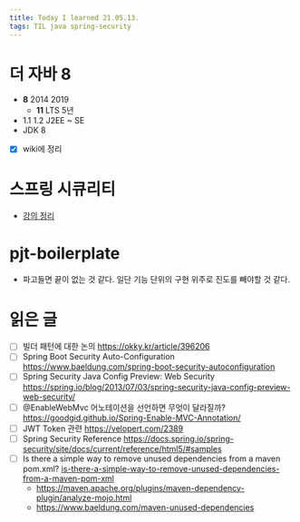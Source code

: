 ```yaml
---
title: Today I learned 21.05.13.
tags: TIL java spring-security
---
```


# 더 자바 8

- **8**  2014 2019 
  - **11** LTS 5년
- 1.1 1.2  J2EE ~ SE
- JDK 8

- [x] wiki에 정리



# 스프링 시큐리티

- [강의 정리](https://www.notion.so/danielyoon/Spring-Boot-Spring-Security-ecd2dc1044b14a949277fb15000eda2b)



# pjt-boilerplate

- 파고들면  끝이 없는 것 같다. 일단 기능 단위의 구현 위주로 진도를 빼야할 것 같다.



# 읽은 글

- [ ] 빌더 패턴에 대한 논의 https://okky.kr/article/396206
- [ ] Spring Boot Security Auto-Configuration https://www.baeldung.com/spring-boot-security-autoconfiguration
- [ ] Spring Security Java Config Preview: Web Security https://spring.io/blog/2013/07/03/spring-security-java-config-preview-web-security/
- [ ] @EnableWebMvc 어노테이션을 선언하면 무엇이 달라질까? https://goodgid.github.io/Spring-Enable-MVC-Annotation/
- [ ] JWT Token 관련 https://velopert.com/2389
- [ ] Spring Security Reference https://docs.spring.io/spring-security/site/docs/current/reference/html5/#samples
- [ ] Is there a simple way to remove unused dependencies from a maven pom.xml? [is-there-a-simple-way-to-remove-unused-dependencies-from-a-maven-pom-xml](https://stackoverflow.com/questions/1517611/is-there-a-simple-way-to-remove-unused-dependencies-from-a-maven-pom-xml)
  - https://maven.apache.org/plugins/maven-dependency-plugin/analyze-mojo.html
  - https://www.baeldung.com/maven-unused-dependencies